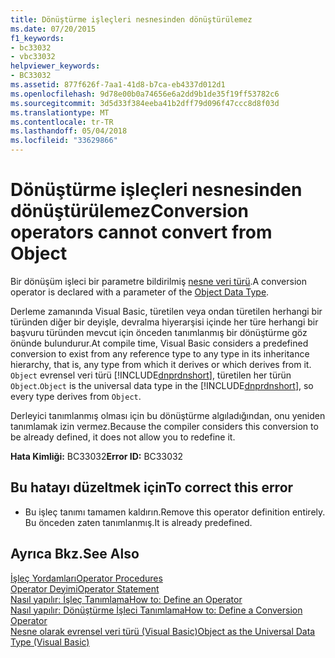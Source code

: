 ```yaml
---
title: Dönüştürme işleçleri nesnesinden dönüştürülemez
ms.date: 07/20/2015
f1_keywords:
- bc33032
- vbc33032
helpviewer_keywords:
- BC33032
ms.assetid: 877f626f-7aa1-41d8-b7ca-eb4337d012d1
ms.openlocfilehash: 9d78e00b0a74656e6a2dd9b1de35f19ff53782c6
ms.sourcegitcommit: 3d5d33f384eeba41b2dff79d096f47ccc8d8f03d
ms.translationtype: MT
ms.contentlocale: tr-TR
ms.lasthandoff: 05/04/2018
ms.locfileid: "33629866"
---
```

# <a name="conversion-operators-cannot-convert-from-object"></a><span data-ttu-id="42fe7-102">Dönüştürme işleçleri nesnesinden dönüştürülemez</span><span class="sxs-lookup"><span data-stu-id="42fe7-102">Conversion operators cannot convert from Object</span></span>
<span data-ttu-id="42fe7-103">Bir dönüşüm işleci bir parametre bildirilmiş [nesne veri türü](../../visual-basic/language-reference/data-types/object-data-type.md).</span><span class="sxs-lookup"><span data-stu-id="42fe7-103">A conversion operator is declared with a parameter of the [Object Data Type](../../visual-basic/language-reference/data-types/object-data-type.md).</span></span>  
  
 <span data-ttu-id="42fe7-104">Derleme zamanında Visual Basic, türetilen veya ondan türetilen herhangi bir türünden diğer bir deyişle, devralma hiyerarşisi içinde her türe herhangi bir başvuru türünden mevcut için önceden tanımlanmış bir dönüştürme göz önünde bulundurur.</span><span class="sxs-lookup"><span data-stu-id="42fe7-104">At compile time, Visual Basic considers a predefined conversion to exist from any reference type to any type in its inheritance hierarchy, that is, any type from which it derives or which derives from it.</span></span> <span data-ttu-id="42fe7-105">`Object` evrensel veri türü [!INCLUDE[dnprdnshort](~/includes/dnprdnshort-md.md)], türetilen her türün `Object`.</span><span class="sxs-lookup"><span data-stu-id="42fe7-105">`Object` is the universal data type in the [!INCLUDE[dnprdnshort](~/includes/dnprdnshort-md.md)], so every type derives from `Object`.</span></span>  
  
 <span data-ttu-id="42fe7-106">Derleyici tanımlanmış olması için bu dönüştürme algıladığından, onu yeniden tanımlamak izin vermez.</span><span class="sxs-lookup"><span data-stu-id="42fe7-106">Because the compiler considers this conversion to be already defined, it does not allow you to redefine it.</span></span>  
  
 <span data-ttu-id="42fe7-107">**Hata Kimliği:** BC33032</span><span class="sxs-lookup"><span data-stu-id="42fe7-107">**Error ID:** BC33032</span></span>  
  
## <a name="to-correct-this-error"></a><span data-ttu-id="42fe7-108">Bu hatayı düzeltmek için</span><span class="sxs-lookup"><span data-stu-id="42fe7-108">To correct this error</span></span>  
  
-   <span data-ttu-id="42fe7-109">Bu işleç tanımı tamamen kaldırın.</span><span class="sxs-lookup"><span data-stu-id="42fe7-109">Remove this operator definition entirely.</span></span> <span data-ttu-id="42fe7-110">Bu önceden zaten tanımlanmış.</span><span class="sxs-lookup"><span data-stu-id="42fe7-110">It is already predefined.</span></span>  
  
## <a name="see-also"></a><span data-ttu-id="42fe7-111">Ayrıca Bkz.</span><span class="sxs-lookup"><span data-stu-id="42fe7-111">See Also</span></span>  
 [<span data-ttu-id="42fe7-112">İşleç Yordamları</span><span class="sxs-lookup"><span data-stu-id="42fe7-112">Operator Procedures</span></span>](../../visual-basic/programming-guide/language-features/procedures/operator-procedures.md)  
 [<span data-ttu-id="42fe7-113">Operator Deyimi</span><span class="sxs-lookup"><span data-stu-id="42fe7-113">Operator Statement</span></span>](../../visual-basic/language-reference/statements/operator-statement.md)  
 [<span data-ttu-id="42fe7-114">Nasıl yapılır: İşleç Tanımlama</span><span class="sxs-lookup"><span data-stu-id="42fe7-114">How to: Define an Operator</span></span>](../../visual-basic/programming-guide/language-features/procedures/how-to-define-an-operator.md)  
 [<span data-ttu-id="42fe7-115">Nasıl yapılır: Dönüştürme İşleci Tanımlama</span><span class="sxs-lookup"><span data-stu-id="42fe7-115">How to: Define a Conversion Operator</span></span>](../../visual-basic/programming-guide/language-features/procedures/how-to-define-a-conversion-operator.md)  
 [<span data-ttu-id="42fe7-116">Nesne olarak evrensel veri türü (Visual Basic)</span><span class="sxs-lookup"><span data-stu-id="42fe7-116">Object as the Universal Data Type (Visual Basic)</span></span>](http://msdn.microsoft.com/library/5315bf21-2b22-45ab-98cd-5631dffbcb2f)
